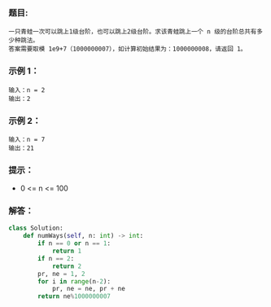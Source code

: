 ### 题目:
```
一只青蛙一次可以跳上1级台阶，也可以跳上2级台阶。求该青蛙跳上一个 n 级的台阶总共有多少种跳法。
答案需要取模 1e9+7（1000000007），如计算初始结果为：1000000008，请返回 1。
```
### 示例 1：
```
输入：n = 2
输出：2
```
### 示例 2：
```
输入：n = 7
输出：21
```
### 提示：
- 0 <= n <= 100
### 解答：
```python
class Solution:
    def numWays(self, n: int) -> int:      
        if n == 0 or n == 1:
            return 1
        if n == 2:
            return 2
        pr, ne = 1, 2
        for i in range(n-2):
            pr, ne = ne, pr + ne
        return ne%1000000007
```        
